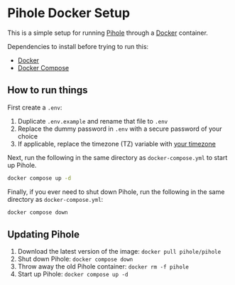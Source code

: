 # Pihole Docker Setup

This is a simple setup for running [Pihole](https://github.com/pi-hole/pi-hole) through a [Docker](https://www.docker.com/) container.

Dependencies to install before trying to run this:
- [Docker](https://docs.docker.com/engine/install/)
- [Docker Compose](https://docs.docker.com/compose/install/)

## How to run things

First create a `.env`:
1. Duplicate `.env.example` and rename that file to `.env`
2. Replace the dummy password in `.env` with a secure password of your choice
3. If applicable, replace the timezone (TZ) variable with [your timezone](https://en.wikipedia.org/wiki/List_of_tz_database_time_zones)

Next, run the following in the same directory as `docker-compose.yml` to start up Pihole.

```bash
docker compose up -d
```

Finally, if you ever need to shut down Pihole, run the following in the same directory as `docker-compose.yml`:

```bash
docker compose down
```

## Updating Pihole

1. Download the latest version of the image: `docker pull pihole/pihole`
2. Shut down Pihole: `docker compose down`
3. Throw away the old Pihole container: `docker rm -f pihole`
4. Start up Pihole: `docker compose up -d`
